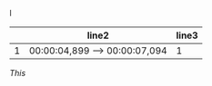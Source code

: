 l

|     | line2                         | line3 |
| --- | ----------------------------- | ----- |
| 1   | 00:00:04,899 --> 00:00:07,094 | 1     |
<i>This 